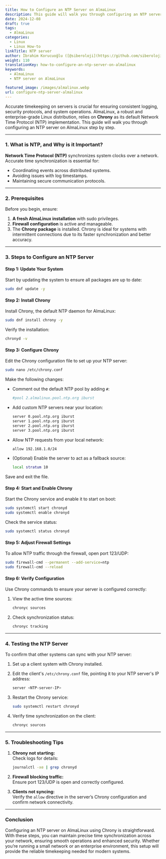 ```yaml
---
title: How to Configure an NTP Server on AlmaLinux
description: This guide will walk you through configuring an NTP server on AlmaLinux, step by step.
date: 2024-12-08
draft: true
tags:
  - AlmaLinux
categories:
  - Linux
  - Linux How-to
linkTitle: NTP server
author: İbrahim Korucuoğlu ([@siberoloji](https://github.com/siberoloji))
weight: 110
translationKey: how-to-configure-an-ntp-server-on-almalinux
keywords:
  - AlmaLinux
  - NTP server on AlmaLinux

featured_image: /images/almalinux.webp
url: configure-ntp-server-almalinux
---
```

Accurate timekeeping on servers is crucial for ensuring consistent logging, security protocols, and system operations. AlmaLinux, a robust and enterprise-grade Linux distribution, relies on **Chrony** as its default Network Time Protocol (NTP) implementation. This guide will walk you through configuring an NTP server on AlmaLinux step by step.

---

### 1. **What is NTP, and Why is it Important?**

**Network Time Protocol (NTP)** synchronizes system clocks over a network. Accurate time synchronization is essential for:

- Coordinating events across distributed systems.
- Avoiding issues with log timestamps.
- Maintaining secure communication protocols.

---

### 2. **Prerequisites**

Before you begin, ensure:

1. **A fresh AlmaLinux installation** with sudo privileges.
2. **Firewall configuration** is active and manageable.
3. The **Chrony package** is installed. Chrony is ideal for systems with intermittent connections due to its faster synchronization and better accuracy.

---

### 3. **Steps to Configure an NTP Server**

#### **Step 1: Update Your System**

Start by updating the system to ensure all packages are up to date:

```bash
sudo dnf update -y
```

#### **Step 2: Install Chrony**

Install Chrony, the default NTP daemon for AlmaLinux:

```bash
sudo dnf install chrony -y
```

Verify the installation:

```bash
chronyd -v
```

#### **Step 3: Configure Chrony**

Edit the Chrony configuration file to set up your NTP server:

```bash
sudo nano /etc/chrony.conf
```

Make the following changes:

- Comment out the default NTP pool by adding `#`:

  ```bash
  #pool 2.almalinux.pool.ntp.org iburst
  ```

- Add custom NTP servers near your location:

  ```bash
  server 0.pool.ntp.org iburst
  server 1.pool.ntp.org iburst
  server 2.pool.ntp.org iburst
  server 3.pool.ntp.org iburst
  ```

- Allow NTP requests from your local network:

  ```bash
  allow 192.168.1.0/24
  ```

- (Optional) Enable the server to act as a fallback source:

  ```bash
  local stratum 10
  ```

Save and exit the file.

#### **Step 4: Start and Enable Chrony**

Start the Chrony service and enable it to start on boot:

```bash
sudo systemctl start chronyd
sudo systemctl enable chronyd
```

Check the service status:

```bash
sudo systemctl status chronyd
```

#### **Step 5: Adjust Firewall Settings**

To allow NTP traffic through the firewall, open port 123/UDP:

```bash
sudo firewall-cmd --permanent --add-service=ntp
sudo firewall-cmd --reload
```

#### **Step 6: Verify Configuration**

Use Chrony commands to ensure your server is configured correctly:

1. View the active time sources:

   ```bash
   chronyc sources
   ```

2. Check synchronization status:

   ```bash
   chronyc tracking
   ```

---

### 4. **Testing the NTP Server**

To confirm that other systems can sync with your NTP server:

1. Set up a client system with Chrony installed.
2. Edit the client's `/etc/chrony.conf` file, pointing it to your NTP server's IP address:

   ```bash
   server <NTP-server-IP>
   ```

3. Restart the Chrony service:

   ```bash
   sudo systemctl restart chronyd
   ```

4. Verify time synchronization on the client:

   ```bash
   chronyc sources
   ```

---

### 5. **Troubleshooting Tips**

1. **Chrony not starting:**  
   Check logs for details:

   ```bash
   journalctl -xe | grep chronyd
   ```

2. **Firewall blocking traffic:**  
   Ensure port 123/UDP is open and correctly configured.

3. **Clients not syncing:**  
   Verify the `allow` directive in the server’s Chrony configuration and confirm network connectivity.

---

### Conclusion

Configuring an NTP server on AlmaLinux using Chrony is straightforward. With these steps, you can maintain precise time synchronization across your network, ensuring smooth operations and enhanced security. Whether you’re running a small network or an enterprise environment, this setup will provide the reliable timekeeping needed for modern systems.
